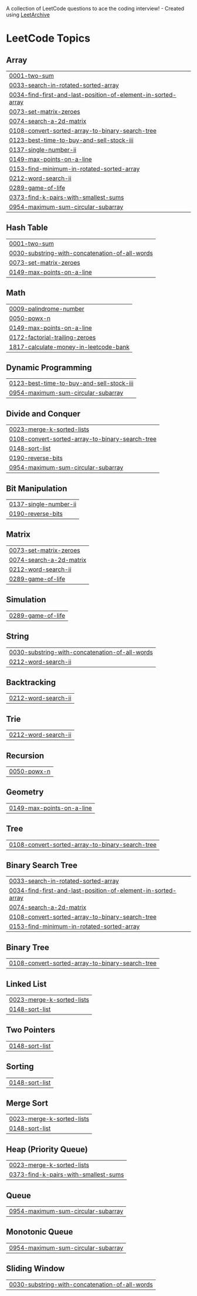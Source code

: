 A collection of LeetCode questions to ace the coding interview! - Created using [LeetArchive](https://github.com/anujlunawat/LeetArchive)


<!---LeetCode Topics Start-->
# LeetCode Topics
## Array
|  |
| ------- |
| [0001-two-sum](https://github.com/potsju/leetcode/tree/main/LeetCode/0001-two-sum) |
| [0033-search-in-rotated-sorted-array](https://github.com/potsju/leetcode/tree/main/LeetCode/0033-search-in-rotated-sorted-array) |
| [0034-find-first-and-last-position-of-element-in-sorted-array](https://github.com/potsju/leetcode/tree/main/LeetCode/0034-find-first-and-last-position-of-element-in-sorted-array) |
| [0073-set-matrix-zeroes](https://github.com/potsju/leetcode/tree/main/LeetCode/0073-set-matrix-zeroes) |
| [0074-search-a-2d-matrix](https://github.com/potsju/leetcode/tree/main/LeetCode/0074-search-a-2d-matrix) |
| [0108-convert-sorted-array-to-binary-search-tree](https://github.com/potsju/leetcode/tree/main/LeetCode/0108-convert-sorted-array-to-binary-search-tree) |
| [0123-best-time-to-buy-and-sell-stock-iii](https://github.com/potsju/leetcode/tree/main/LeetCode/0123-best-time-to-buy-and-sell-stock-iii) |
| [0137-single-number-ii](https://github.com/potsju/leetcode/tree/main/LeetCode/0137-single-number-ii) |
| [0149-max-points-on-a-line](https://github.com/potsju/leetcode/tree/main/LeetCode/0149-max-points-on-a-line) |
| [0153-find-minimum-in-rotated-sorted-array](https://github.com/potsju/leetcode/tree/main/LeetCode/0153-find-minimum-in-rotated-sorted-array) |
| [0212-word-search-ii](https://github.com/potsju/leetcode/tree/main/LeetCode/0212-word-search-ii) |
| [0289-game-of-life](https://github.com/potsju/leetcode/tree/main/LeetCode/0289-game-of-life) |
| [0373-find-k-pairs-with-smallest-sums](https://github.com/potsju/leetcode/tree/main/LeetCode/0373-find-k-pairs-with-smallest-sums) |
| [0954-maximum-sum-circular-subarray](https://github.com/potsju/leetcode/tree/main/LeetCode/0954-maximum-sum-circular-subarray) |
## Hash Table
|  |
| ------- |
| [0001-two-sum](https://github.com/potsju/leetcode/tree/main/LeetCode/0001-two-sum) |
| [0030-substring-with-concatenation-of-all-words](https://github.com/potsju/leetcode/tree/main/LeetCode/0030-substring-with-concatenation-of-all-words) |
| [0073-set-matrix-zeroes](https://github.com/potsju/leetcode/tree/main/LeetCode/0073-set-matrix-zeroes) |
| [0149-max-points-on-a-line](https://github.com/potsju/leetcode/tree/main/LeetCode/0149-max-points-on-a-line) |
## Math
|  |
| ------- |
| [0009-palindrome-number](https://github.com/potsju/leetcode/tree/main/LeetCode/0009-palindrome-number) |
| [0050-powx-n](https://github.com/potsju/leetcode/tree/main/LeetCode/0050-powx-n) |
| [0149-max-points-on-a-line](https://github.com/potsju/leetcode/tree/main/LeetCode/0149-max-points-on-a-line) |
| [0172-factorial-trailing-zeroes](https://github.com/potsju/leetcode/tree/main/LeetCode/0172-factorial-trailing-zeroes) |
| [1817-calculate-money-in-leetcode-bank](https://github.com/potsju/leetcode/tree/main/LeetCode/1817-calculate-money-in-leetcode-bank) |
## Dynamic Programming
|  |
| ------- |
| [0123-best-time-to-buy-and-sell-stock-iii](https://github.com/potsju/leetcode/tree/main/LeetCode/0123-best-time-to-buy-and-sell-stock-iii) |
| [0954-maximum-sum-circular-subarray](https://github.com/potsju/leetcode/tree/main/LeetCode/0954-maximum-sum-circular-subarray) |
## Divide and Conquer
|  |
| ------- |
| [0023-merge-k-sorted-lists](https://github.com/potsju/leetcode/tree/main/LeetCode/0023-merge-k-sorted-lists) |
| [0108-convert-sorted-array-to-binary-search-tree](https://github.com/potsju/leetcode/tree/main/LeetCode/0108-convert-sorted-array-to-binary-search-tree) |
| [0148-sort-list](https://github.com/potsju/leetcode/tree/main/LeetCode/0148-sort-list) |
| [0190-reverse-bits](https://github.com/potsju/leetcode/tree/main/LeetCode/0190-reverse-bits) |
| [0954-maximum-sum-circular-subarray](https://github.com/potsju/leetcode/tree/main/LeetCode/0954-maximum-sum-circular-subarray) |
## Bit Manipulation
|  |
| ------- |
| [0137-single-number-ii](https://github.com/potsju/leetcode/tree/main/LeetCode/0137-single-number-ii) |
| [0190-reverse-bits](https://github.com/potsju/leetcode/tree/main/LeetCode/0190-reverse-bits) |
## Matrix
|  |
| ------- |
| [0073-set-matrix-zeroes](https://github.com/potsju/leetcode/tree/main/LeetCode/0073-set-matrix-zeroes) |
| [0074-search-a-2d-matrix](https://github.com/potsju/leetcode/tree/main/LeetCode/0074-search-a-2d-matrix) |
| [0212-word-search-ii](https://github.com/potsju/leetcode/tree/main/LeetCode/0212-word-search-ii) |
| [0289-game-of-life](https://github.com/potsju/leetcode/tree/main/LeetCode/0289-game-of-life) |
## Simulation
|  |
| ------- |
| [0289-game-of-life](https://github.com/potsju/leetcode/tree/main/LeetCode/0289-game-of-life) |
## String
|  |
| ------- |
| [0030-substring-with-concatenation-of-all-words](https://github.com/potsju/leetcode/tree/main/LeetCode/0030-substring-with-concatenation-of-all-words) |
| [0212-word-search-ii](https://github.com/potsju/leetcode/tree/main/LeetCode/0212-word-search-ii) |
## Backtracking
|  |
| ------- |
| [0212-word-search-ii](https://github.com/potsju/leetcode/tree/main/LeetCode/0212-word-search-ii) |
## Trie
|  |
| ------- |
| [0212-word-search-ii](https://github.com/potsju/leetcode/tree/main/LeetCode/0212-word-search-ii) |
## Recursion
|  |
| ------- |
| [0050-powx-n](https://github.com/potsju/leetcode/tree/main/LeetCode/0050-powx-n) |
## Geometry
|  |
| ------- |
| [0149-max-points-on-a-line](https://github.com/potsju/leetcode/tree/main/LeetCode/0149-max-points-on-a-line) |
## Tree
|  |
| ------- |
| [0108-convert-sorted-array-to-binary-search-tree](https://github.com/potsju/leetcode/tree/main/LeetCode/0108-convert-sorted-array-to-binary-search-tree) |
## Binary Search Tree
|  |
| ------- |
| [0033-search-in-rotated-sorted-array](https://github.com/potsju/leetcode/tree/main/LeetCode/0033-search-in-rotated-sorted-array) |
| [0034-find-first-and-last-position-of-element-in-sorted-array](https://github.com/potsju/leetcode/tree/main/LeetCode/0034-find-first-and-last-position-of-element-in-sorted-array) |
| [0074-search-a-2d-matrix](https://github.com/potsju/leetcode/tree/main/LeetCode/0074-search-a-2d-matrix) |
| [0108-convert-sorted-array-to-binary-search-tree](https://github.com/potsju/leetcode/tree/main/LeetCode/0108-convert-sorted-array-to-binary-search-tree) |
| [0153-find-minimum-in-rotated-sorted-array](https://github.com/potsju/leetcode/tree/main/LeetCode/0153-find-minimum-in-rotated-sorted-array) |
## Binary Tree
|  |
| ------- |
| [0108-convert-sorted-array-to-binary-search-tree](https://github.com/potsju/leetcode/tree/main/LeetCode/0108-convert-sorted-array-to-binary-search-tree) |
## Linked List
|  |
| ------- |
| [0023-merge-k-sorted-lists](https://github.com/potsju/leetcode/tree/main/LeetCode/0023-merge-k-sorted-lists) |
| [0148-sort-list](https://github.com/potsju/leetcode/tree/main/LeetCode/0148-sort-list) |
## Two Pointers
|  |
| ------- |
| [0148-sort-list](https://github.com/potsju/leetcode/tree/main/LeetCode/0148-sort-list) |
## Sorting
|  |
| ------- |
| [0148-sort-list](https://github.com/potsju/leetcode/tree/main/LeetCode/0148-sort-list) |
## Merge Sort
|  |
| ------- |
| [0023-merge-k-sorted-lists](https://github.com/potsju/leetcode/tree/main/LeetCode/0023-merge-k-sorted-lists) |
| [0148-sort-list](https://github.com/potsju/leetcode/tree/main/LeetCode/0148-sort-list) |
## Heap (Priority Queue)
|  |
| ------- |
| [0023-merge-k-sorted-lists](https://github.com/potsju/leetcode/tree/main/LeetCode/0023-merge-k-sorted-lists) |
| [0373-find-k-pairs-with-smallest-sums](https://github.com/potsju/leetcode/tree/main/LeetCode/0373-find-k-pairs-with-smallest-sums) |
## Queue
|  |
| ------- |
| [0954-maximum-sum-circular-subarray](https://github.com/potsju/leetcode/tree/main/LeetCode/0954-maximum-sum-circular-subarray) |
## Monotonic Queue
|  |
| ------- |
| [0954-maximum-sum-circular-subarray](https://github.com/potsju/leetcode/tree/main/LeetCode/0954-maximum-sum-circular-subarray) |
## Sliding Window
|  |
| ------- |
| [0030-substring-with-concatenation-of-all-words](https://github.com/potsju/leetcode/tree/main/LeetCode/0030-substring-with-concatenation-of-all-words) |
<!---LeetCode Topics End-->